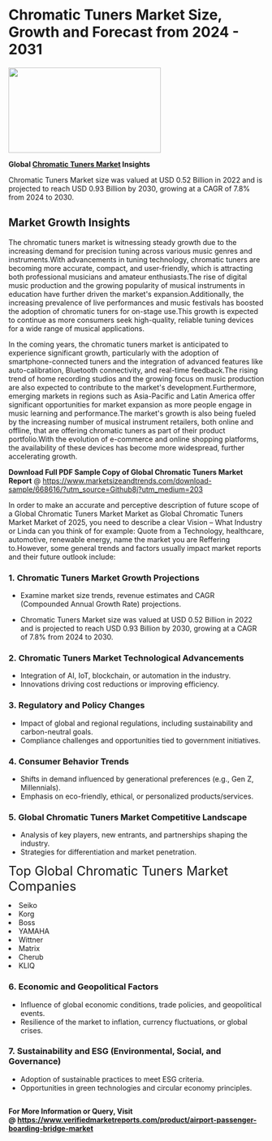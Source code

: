 <H1>Chromatic Tuners Market Size, Growth and Forecast from 2024 - 2031</H1><img class="aligncenter size-medium wp-image-584254" src="https://thirdeyenews.in/wp-content/uploads/2024/09/Global-Market-Research-300x168.jpeg" alt="" width="300" height="168" /><p><strong>Global&nbsp;<a href="https://www.marketsizeandtrends.com/download-sample/668616/?utm_source=Github8j?utm_medium=203">Chromatic Tuners Market</a> Insights</strong></p><p>Chromatic Tuners Market size was valued at USD 0.52 Billion in 2022 and is projected to reach USD 0.93 Billion by 2030, growing at a CAGR of 7.8% from 2024 to 2030.</p><p><h2>Market Growth Insights</h2> <p>The chromatic tuners market is witnessing steady growth due to the increasing demand for precision tuning across various music genres and instruments.With advancements in tuning technology, chromatic tuners are becoming more accurate, compact, and user-friendly, which is attracting both professional musicians and amateur enthusiasts.The rise of digital music production and the growing popularity of musical instruments in education have further driven the market's expansion.Additionally, the increasing prevalence of live performances and music festivals has boosted the adoption of chromatic tuners for on-stage use.This growth is expected to continue as more consumers seek high-quality, reliable tuning devices for a wide range of musical applications.</p> <p>In the coming years, the chromatic tuners market is anticipated to experience significant growth, particularly with the adoption of smartphone-connected tuners and the integration of advanced features like auto-calibration, Bluetooth connectivity, and real-time feedback.The rising trend of home recording studios and the growing focus on music production are also expected to contribute to the market's development.Furthermore, emerging markets in regions such as Asia-Pacific and Latin America offer significant opportunities for market expansion as more people engage in music learning and performance.The market's growth is also being fueled by the increasing number of musical instrument retailers, both online and offline, that are offering chromatic tuners as part of their product portfolio.With the evolution of e-commerce and online shopping platforms, the availability of these devices has become more widespread, further accelerating growth.</p> <p><span class=""><strong>Download Full PDF Sample Copy of Global Chromatic Tuners Market Report</strong> @ <a href="https://www.marketsizeandtrends.com/download-sample/668616/?utm_source=Github8j?utm_medium=203" target="_blank">https://www.marketsizeandtrends.com/download-sample/668616/?utm_source=Github8j?utm_medium=203</a></span></p><p>In order to make an accurate and perceptive description of future scope of a Global&nbsp;Chromatic Tuners Market Market as Global&nbsp;Chromatic Tuners Market Market of 2025, you need to describe a clear Vision &ndash; What Industry or Linda can you think of for example: Quote from a Technology, healthcare, automotive, renewable energy, name the market you are Reffering to.However, some general trends and factors usually impact market reports and their future outlook include:</p><h3>1.&nbsp;<strong>Chromatic Tuners Market Growth Projections</strong></h3><ul><li>Examine market size trends, revenue estimates and CAGR (Compounded Annual Growth Rate) projections.</li><li><p>Chromatic Tuners Market size was valued at USD 0.52 Billion in 2022 and is projected to reach USD 0.93 Billion by 2030, growing at a CAGR of 7.8% from 2024 to 2030.</p></li></ul><h3>2.&nbsp;<strong>Chromatic Tuners Market Technological Advancements</strong></h3><ul><li>Integration of AI, IoT, blockchain, or automation in the industry.</li><li>Innovations driving cost reductions or improving efficiency.</li></ul><h3>3.&nbsp;<strong>Regulatory and Policy Changes</strong></h3><ul><li>Impact of global and regional regulations, including sustainability and carbon-neutral goals.</li><li>Compliance challenges and opportunities tied to government initiatives.</li></ul><h3>4.&nbsp;<strong>Consumer Behavior Trends</strong></h3><ul><li>Shifts in demand influenced by generational preferences (e.g., Gen Z, Millennials).</li><li>Emphasis on eco-friendly, ethical, or personalized products/services.</li></ul><h3>5.&nbsp;<strong>Global Chromatic Tuners Market Competitive Landscape</strong></h3><ul><li>Analysis of key players, new entrants, and partnerships shaping the industry.</li><li>Strategies for differentiation and market penetration.</li></ul><p data-pm-slice="1 1 []"><span style="color: inherit; font-family: inherit; font-size: 25px;">Top Global Chromatic Tuners Market Companies</span></p><div class="" data-test-id=""><p><li>Seiko</li><li> Korg</li><li> Boss</li><li> YAMAHA</li><li> Wittner</li><li> Matrix</li><li> Cherub</li><li> KLIQ</li></p></div><h3>6.&nbsp;<strong>Economic and Geopolitical Factors</strong></h3><ul><li>Influence of global economic conditions, trade policies, and geopolitical events.</li><li>Resilience of the market to inflation, currency fluctuations, or global crises.</li></ul><h3>7.&nbsp;<strong>Sustainability and ESG (Environmental, Social, and Governance)</strong></h3><ul><li>Adoption of sustainable practices to meet ESG criteria.</li><li>Opportunities in green technologies and circular economy principles.</li></ul><h2><strong style="font-size: 14px;">For More Information or Query, Visit @&nbsp;</strong><a style="background-color: #ffffff; font-size: 14px;" href="https://www.marketsizeandtrends.com/report/chromatic-tuners-market/" target="_blank">https://www.verifiedmarketreports.com/product/airport-passenger-boarding-bridge-market</a></h2>